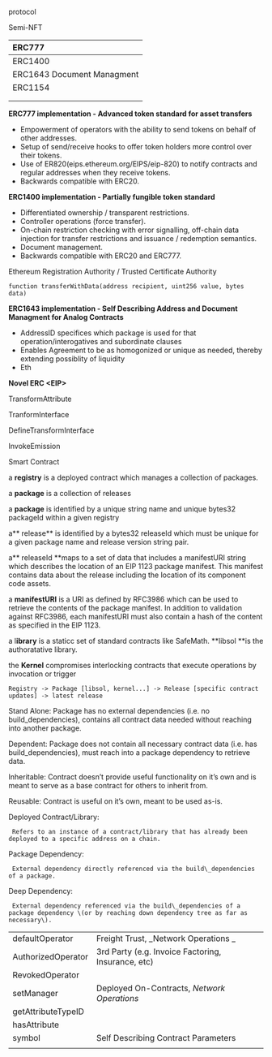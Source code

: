 protocol

Semi-NFT

| ERC777 |
| :--- |
| ERC1400 |
| ERC1643 Document Managment |
| ERC1154 |
|  |
|  |

**ERC777 implementation - Advanced token standard for asset transfers**

* Empowerment of operators with the ability to send tokens on behalf of other addresses.
* Setup of send/receive hooks to offer token holders more control over their tokens.
* Use of ER820\(eips.ethereum.org/EIPS/eip-820\) to notify contracts and regular addresses when they receive tokens.
* Backwards compatible with ERC20.

**ERC1400 implementation - Partially fungible token standard**

* Differentiated ownership / transparent restrictions.
* Controller operations \(force transfer\).
* On-chain restriction checking with error signalling, off-chain data injection for transfer restrictions and issuance / redemption semantics.
* Document management.
* Backwards compatible with ERC20 and ERC777.

Ethereum Registration Authority / Trusted Certificate Authority

```
function transferWithData(address recipient, uint256 value, bytes data)
```

**ERC1643 implementation - Self Describing Address and Document Managment for Analog Contracts**

* AddressID specifices which package is used for that operation/interogatives and subordinate clauses  
* Enables Agreement to be as homogonized or unique as needed, thereby extending possiblity of liquidity 
* Eth



**Novel ERC &lt;EIP&gt;**

TransformAttribute

TranformInterface

DefineTransformInterface

InvokeEmission

Smart Contract

a **registry** is a deployed contract which manages a collection of packages.

a **package** is a collection of releases

a **package** is identified by a unique string name and unique bytes32 packageId within a given registry

a** release** is identified by a bytes32 releaseId which must be unique for a given package name and release version string pair.

a** releaseId **maps to a set of data that includes a manifestURI string which describes the location of an EIP 1123 package manifest. This manifest contains data about the release including the location of its component code assets.

a **manifestURI** is a URI as defined by RFC3986 which can be used to retrieve the contents of the package manifest. In addition to validation against RFC3986, each manifestURI must also contain a hash of the content as specified in the EIP 1123.

a l**ibrary** is a staticc set of standard contracts like SafeMath. **libsol **is the authoratative library.

the **Kernel** compromises interlocking contracts that execute operations by invocation or trigger

```
Registry -> Package [libsol, kernel...] -> Release [specific contract updates] -> latest release
```

Stand Alone:    Package has no external dependencies \(i.e. no build\_dependencies\), contains all contract data needed without reaching into another package.

Dependent:    Package does not contain all necessary contract data \(i.e. has build\_dependencies\), must reach into a package dependency to retrieve data.

Inheritable:    Contract doesn’t provide useful functionality on it’s own and is meant to serve as a base contract for others to inherit from.

Reusable:    Contract is useful on it’s own, meant to be used as-is.

Deployed Contract/Library:

```
 Refers to an instance of a contract/library that has already been deployed to a specific address on a chain.
```

Package Dependency:

```
 External dependency directly referenced via the build\_dependencies of a package.
```

Deep Dependency:

```
 External dependency referenced via the build\_dependencies of a package dependency \(or by reaching down dependency tree as far as necessary\).
```

|  |  |
| :--- | :--- |
| defaultOperator | Freight Trust, _Network Operations _ |
| AuthorizedOperator | 3rd Party \(e.g. Invoice Factoring, Insurance, etc\) |
| RevokedOperator |  |
| setManager | Deployed On-Contracts, _Network Operations_ |
| getAttributeTypeID |  |
| hasAttribute |  |
| symbol | Self Describing Contract Parameters |
|  |  |



